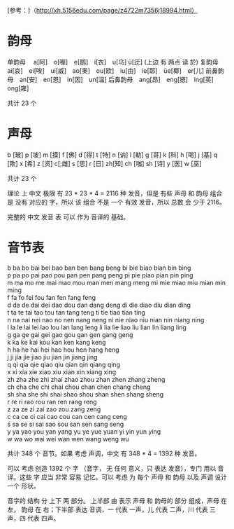 [参考：]（http://xh.5156edu.com/page/z4722m7356j18994.html）

# 韵母

单韵母　 a[阿]　o[喔]　e[鹅]　i[衣]　u[乌]  ü[迂] (上边 有 两点 读 於)
复韵母　 ai[哀]　ei[唉]　ui[威]　ao[奥]　ou[欧]　iu[由]　ie[耶]　üe[椰]　er[儿]
前鼻韵母　an[安]　en[恩]　in[因]　un[温]
后鼻韵母　ang[昂]　eng[摁]　ing[英]　ong[雍]

共计 23 个

# 声母
b [玻] p [坡] m [摸] f [佛]
d [得] t [特] n [讷] l [勒] g [哥] k [科] h [喝]
j [基] q [欺] x [希]
z [资] c[;雌] s [思] r [日] zh[知] ch [嗤] sh [诗]
y [医] w [巫]

共计 23 个

理论 上 中文 极限 有 23 * 23 * 4 = 2116 种 发音，但是 有些 声母 和 韵母 组合 是 没有 对应的 字，所以 该 组合 不是 一个 有效 发音，所以 总数 会 少于 2116。

完整的 中文 发音 表 可以 作为 音译的 基础。

# 音节表

b  ba bo bai bei bao ban ben bang beng bi bie biao bian bin bing  
p  pa po pai pao pou pan pen pang peng pi pie piao pian pin ping  
m  ma mo me mai mao mou man men mang meng mi mie miao miu mian min ming  
f  fa fo fei fou fan fen fang feng  
d  da de dai dei dao dou dan dang deng di die diao diu dian ding  
t ta te tai tao tou tan tang teng ti tie tiao tian ting  
n  na nai nei nao no nen nang neng ni nie niao niu nian nin niang ning  
l  la le lai lei lao lou lan lang leng li lia lie liao liu lian lin liang ling  
g  ga ge gai gei gao gou gan gen gang geng  
k  ka ke kai kou kan ken kang keng  
h ha he hai hei hao hou hen hang heng  
j  ji jia jie jiao jiu jian jin jiang jing  
q qi qia qie qiao qiu qian qin qiang qing  
x  xi xia xie xiao xiu xian xin xiang xing  
zh zha zhe zhi zhai zhao zhou zhan zhen zhang zheng  
ch cha che chi chai chou chan chen chang cheng  
sh sha she shi shai shao shou shan shen shang sheng  
r re ri rao rou ran ren rang reng  
z  za ze zi zai zao zou zang zeng  
c  ca ce ci cai cao cou can cen cang ceng  
s sa se si sai sao sou san sen sang seng  
y  ya yao you yan yang yu ye yue yuan yi yin yun ying  
w  wa wo wai wei wan wen wang weng wu  

共计 348 个 音节。如果 考虑 声调，中文 有 348 * 4 = 1392 种 发音。

可以 考虑 创造 1392 个 字 （音字， 无 任何 意义，只 表达 发音），专门 用以 音译。这些 字 应当 非常 容易 记忆。可以 考虑 为 每个 声母 和 韵母 以及 声调 设计 一个 形状。

音字的 结构 分 上下 两 部分。 上半部 由 表示 声母 和 韵母的 部分 组成，声母 在 左， 韵母 在 右；下半部 表达 音调，一 代表 一声，儿 代表 二声，川 代表 三声，四 代表 四声。

